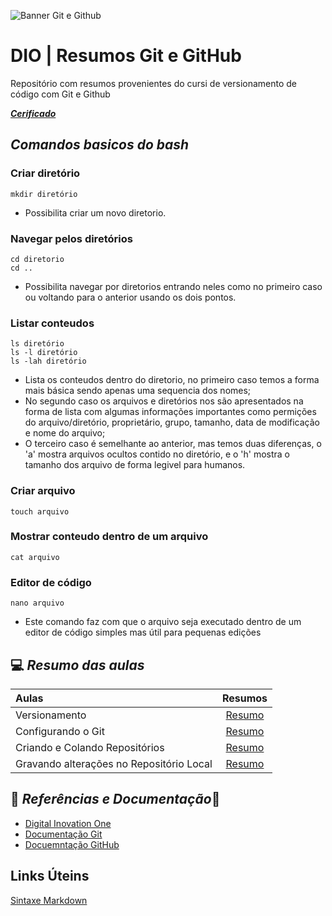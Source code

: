 ![Banner Git e Github](https://media.licdn.com/dms/image/C4D12AQGXkZf6DJB9kA/article-cover_image-shrink_600_2000/0/1625492357429?e=2147483647&v=beta&t=Za25mgxxiTJH1l0K34GrCEsktnjfn2p_onibFuL2Z0Y)

# DIO | Resumos Git e GitHub

Repositório com resumos provenientes do cursi de versionamento de código com Git e Github

[***Cerificado***](https://www.dio.me/certificate/5B414621/share)

## *Comandos basicos do bash*

### Criar diretório
```
mkdir diretório
```
* Possibilita criar um novo diretorio.

### Navegar pelos diretórios
```
cd diretorio
cd ..
```
* Possibilita navegar por diretorios entrando neles como no primeiro caso ou voltando para o anterior usando os dois pontos.

### Listar conteudos
```
ls diretório
ls -l diretório
ls -lah diretório
```
* Lista os conteudos dentro do diretorio, no primeiro caso temos a forma mais básica sendo apenas uma sequencia dos nomes;
* No segundo caso os arquivos e diretórios nos são apresentados na forma de lista com algumas informações importantes como permições do arquivo/diretório, proprietário, grupo, tamanho, data de modificação e nome do arquivo;
* O terceiro caso é semelhante ao anterior, mas temos duas diferenças, o 'a' mostra arquivos ocultos contido no diretório, e o 'h' mostra o tamanho dos arquivo de forma legivel para humanos.

### Criar arquivo
```
touch arquivo
```

### Mostrar conteudo dentro de um arquivo
```
cat arquivo
```

### Editor de código 
```
nano arquivo
```
* Este comando faz com que o arquivo seja executado dentro de um editor de código simples mas útil para pequenas edições

## 💻 *Resumo das aulas*
| Aulas | Resumos |
| :------ | :------:|
| Versionamento | [Resumo](resumos/resumo-aula1.md) |
| Configurando o Git | [Resumo](resumos/resumo-aula2.md) |
| Criando e Colando Repositórios | [Resumo](resumos/resumo-aula3.md) |
| Gravando alterações no Repositório Local | [Resumo](resumos/resumo-aula4.md) |


## 🔎 *Referências e Documentação*📗

- [Digital Inovation One](https://https://www.dio.me/)
- [Documentação Git](https://git-scm.com/doc)
- [Docuemntação GitHub](https://dosc.github.com/)

## Links Úteins
[Sintaxe Markdown](https://markdownguide.org/basic-syntax/)




